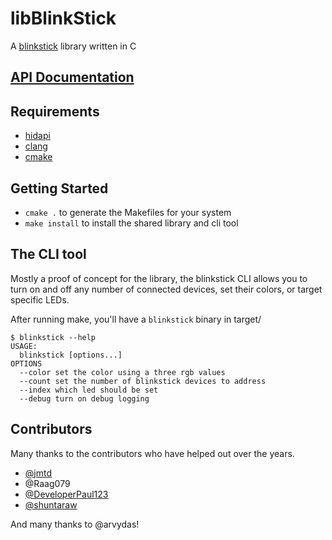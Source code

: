 libBlinkStick
=============

A [blinkstick](http://www.blinkstick.com/) library written in C

## [API Documentation](http://ebenoist.github.io/libblinkstick/html/libblinkstick_8h.html)

## Requirements
- [hidapi](https://github.com/signal11/hidapi)
- [clang](https://clang.llvm.org/)
- [cmake](https://cmake.org/)

## Getting Started
- `cmake .` to generate the Makefiles for your system
- `make install` to install the shared library and cli tool

## The CLI tool
Mostly a proof of concept for the library, the blinkstick CLI allows you to turn on and off any number of connected devices, set their colors, or target specific LEDs.

After running make, you'll have a `blinkstick` binary in target/

```
$ blinkstick --help
USAGE:
  blinkstick [options...]
OPTIONS
  --color set the color using a three rgb values
  --count set the number of blinkstick devices to address
  --index which led should be set
  --debug turn on debug logging
```

## Contributors
Many thanks to the contributors who have helped out over the years.

* [@jmtd](https://github.com/jmtd)
* @Raag079
* [@DeveloperPaul123](https://github.com/DeveloperPaul123)
* [@shuntaraw](https://github.com/shuntaraw)

And many thanks to @arvydas!
